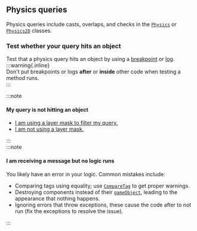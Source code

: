 ## Physics queries
Physics queries include casts, overlaps, and checks in the [`Physics`](https://docs.unity3d.com/ScriptReference/Physics.html) or [`Physics2D`](https://docs.unity3d.com/ScriptReference/Physics2D.html) classes.

### Test whether your query hits an object
Test that a physics query hits an object by using a [breakpoint](Debugging/Debugger.md) or [log](Debugging/Logging/How-to.md).  
:::warning{.inline}  
Don't put breakpoints or logs **after** or **inside** other code when testing a method runs.  
:::

:::note
#### My query is not hitting an object
- [I am using a layer mask to filter my query.](Physics%20Queries/Layer%20Masks.md)
- [I am not using a layer mask.](Physics%20Queries/Ignore%20Raycast.md)

:::  
:::note
#### I am receiving a message but no logic runs
You likely have an error in your logic. Common mistakes include:
- Comparing tags using equality; use [`CompareTag`](https://docs.unity3d.com/ScriptReference/GameObject.CompareTag.html) to get proper warnings.
- Destroying components instead of their [`gameObject`](https://docs.unity3d.com/ScriptReference/Component-gameObject.html), leading to the appearance that nothing happens.
- Ignoring errors that throw exceptions, these cause the code after to not run (fix the exceptions to resolve the issue).

:::